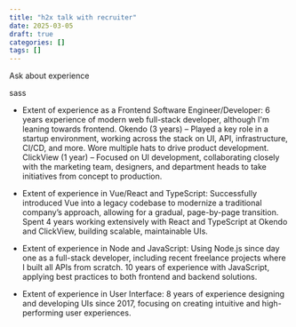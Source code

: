 ```yaml
---
title: "h2x talk with recruiter"
date: 2025-03-05
draft: true
categories: []
tags: []
---
```


Ask about experience

sass

- Extent of experience as a Frontend Software Engineer/Developer:
6 years experience of modern web full-stack developer, although I'm leaning towards frontend.
Okendo (3 years) – Played a key role in a startup environment, working across the stack on UI, API, infrastructure, CI/CD, and more. Wore multiple hats to drive product development.
ClickView (1 year) – Focused on UI development, collaborating closely with the marketing team, designers, and department heads to take initiatives from concept to production.

- Extent of experience in Vue/React and TypeScript:
Successfully introduced Vue into a legacy codebase to modernize a traditional company’s approach, allowing for a gradual, page-by-page transition.
Spent 4 years working extensively with React and TypeScript at Okendo and ClickView, building scalable, maintainable UIs.

- Extent of experience in Node and JavaScript​:
Using Node.js since day one as a full-stack developer, including recent freelance projects where I built all APIs from scratch.
10 years of experience with JavaScript, applying best practices to both frontend and backend solutions.

- Extent of experience in User Interface:
8 years of experience designing and developing UIs since 2017, focusing on creating intuitive and high-performing user experiences.